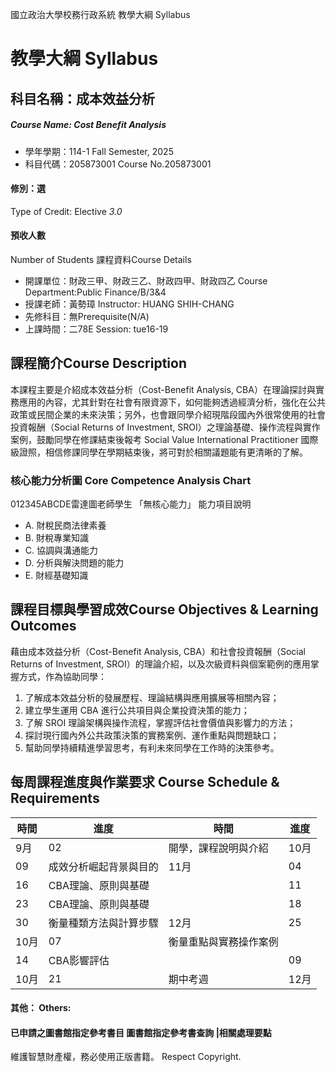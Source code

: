 國立政治大學校務行政系統 教學大綱 Syllabus
# 教學大綱 Syllabus
##  科目名稱：成本效益分析 
#####  Course Name: Cost Benefit Analysis
  * 學年學期：114-1 Fall Semester, 2025 
  * 科目代碼：205873001 Course No.205873001
#### 修別：選
Type of Credit: Elective 
_3.0_
#### 預收人數
Number of Students
課程資料Course Details
  * 開課單位：財政三甲、財政三乙、財政四甲、財政四乙 Course Department:Public Finance/B/3&4 
  * 授課老師：黃勢璋 Instructor: HUANG SHIH-CHANG 
  * 先修科目：無Prerequisite(N/A)
  * 上課時間：二78E Session: tue16-19
##  課程簡介Course Description
本課程主要是介紹成本效益分析（Cost-Benefit Analysis, CBA）在理論探討與實務應用的內容，尤其針對在社會有限資源下，如何能夠透過經濟分析，強化在公共政策或民間企業的未來決策；另外，也會跟同學介紹現階段國內外很常使用的社會投資報酬（Social Returns of Investment, SROI）之理論基礎、操作流程與實作案例，鼓勵同學在修課結束後報考 Social Value International Practitioner 國際級證照，相信修課同學在學期結束後，將可對於相關議題能有更清晰的了解。
###  核心能力分析圖 Core Competence Analysis Chart
012345ABCDE雷達圖老師學生
「無核心能力」 
能力項目說明
  * A. 財稅民商法律素養
  * B. 財稅專業知識
  * C. 協調與溝通能力
  * D. 分析與解決問題的能力
  * E. 財經基礎知識
##  課程目標與學習成效Course Objectives & Learning Outcomes 
藉由成本效益分析（Cost-Benefit Analysis, CBA）和社會投資報酬（Social Returns of Investment, SROI）的理論介紹，以及次級資料與個案範例的應用掌握方式，作為協助同學：
  1. 了解成本效益分析的發展歷程、理論結構與應用擴展等相關內容；
  2. 建立學生運用 CBA 進行公共項目與企業投資決策的能力；
  3. 了解 SROI 理論架構與操作流程，掌握評估社會價值與影響力的方法；
  4. 探討現行國內外公共政策決策的實務案例、運作重點與問題缺口；
  5. 幫助同學持續精進學習思考，有利未來同學在工作時的決策參考。
##  每周課程進度與作業要求 Course Schedule & Requirements
時間 |  進度 |  時間 |  進度  
---|---|---|---  
9月 |  02 |  開學，課程說明與介紹 |  10月 |  28 |  SROI理論發展與現況  
|  09 |  成效分析崛起背景與目的 |  11月 |  04 |  SROI八大衡量原則與案例  
|  16 |  CBA理論、原則與基礎 |  |  11 |  SROI六大衡量步驟與案例  
|  23 |  CBA理論、原則與基礎 |  |  18 |  個案研究報告與討論  
|  30 |  衡量種類方法與計算步驟 |  12月 |  25 |  個案研究報告與討論  
10月 |  07 |  衡量重點與實務操作案例 |  |  02 |  個案研究報告與討論  
|  14 |  CBA影響評估 |  |  09 |  個案研究報告與討論  
10月 |  21 |  期中考週 |  12月 |  16 |  期末考週  
####  其他： Others:
####  已申請之圖書館指定參考書目  圖書館指定參考書查詢 |相關處理要點
維護智慧財產權，務必使用正版書籍。 Respect Copyright.